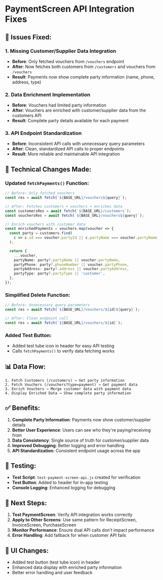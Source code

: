 # PaymentScreen API Integration Fixes

## 🚨 **Issues Fixed:**

### **1. Missing Customer/Supplier Data Integration**

- **Before**: Only fetched vouchers from `/vouchers` endpoint
- **After**: Now fetches both customers from `/customers` and vouchers from `/vouchers`
- **Result**: Payments now show complete party information (name, phone, address, type)

### **2. Data Enrichment Implementation**

- **Before**: Vouchers had limited party information
- **After**: Vouchers are enriched with customer/supplier data from the customers API
- **Result**: Complete party details available for each payment

### **3. API Endpoint Standardization**

- **Before**: Inconsistent API calls with unnecessary query parameters
- **After**: Clean, standardized API calls to proper endpoints
- **Result**: More reliable and maintainable API integration

## 🔧 **Technical Changes Made:**

### **Updated `fetchPayments()` Function:**

```typescript
// Before: Only fetched vouchers
const res = await fetch(`${BASE_URL}/vouchers${query}`);

// After: Fetches customers + vouchers + enriches data
const customersRes = await fetch(`${BASE_URL}/customers`);
const vouchersRes = await fetch(`${BASE_URL}/vouchers${query}`);

// Enrich vouchers with customer data
const enrichedPayments = vouchers.map(voucher => {
  const party = customers.find(
    c => c.id === voucher.partyId || c.partyName === voucher.partyName,
  );

  return {
    ...voucher,
    partyName: party?.partyName || voucher.partyName,
    partyPhone: party?.phoneNumber || voucher.partyPhone,
    partyAddress: party?.address || voucher.partyAddress,
    partyType: party?.partyType || 'customer',
  };
});
```

### **Simplified Delete Function:**

```typescript
// Before: Unnecessary query parameters
const res = await fetch(`${BASE_URL}/vouchers/${id}${query}`);

// After: Clean endpoint call
const res = await fetch(`${BASE_URL}/vouchers/${id}`);
```

### **Added Test Button:**

- Added test tube icon in header for easy API testing
- Calls `fetchPayments()` to verify data fetching works

## 📊 **Data Flow:**

```
1. Fetch Customers (/customers) → Get party information
2. Fetch Vouchers (/vouchers?type=payment) → Get payment data
3. Enrich Vouchers → Merge customer data with payment data
4. Display Enriched Data → Show complete party information
```

## ✅ **Benefits:**

1. **Complete Party Information**: Payments now show customer/supplier details
2. **Better User Experience**: Users can see who they're paying/receiving from
3. **Data Consistency**: Single source of truth for customer/supplier data
4. **Improved Debugging**: Better logging and error handling
5. **API Standardization**: Consistent endpoint usage across the app

## 🧪 **Testing:**

- **Test Script**: `test-payment-screen-api.js` created for verification
- **Test Button**: Added to header for in-app testing
- **Console Logging**: Enhanced logging for debugging

## 🔄 **Next Steps:**

1. **Test PaymentScreen**: Verify API integration works correctly
2. **Apply to Other Screens**: Use same pattern for ReceiptScreen, InvoiceScreen, PurchaseScreen
3. **Monitor Performance**: Ensure dual API calls don't impact performance
4. **Error Handling**: Add fallback for when customer API fails

## 📱 **UI Changes:**

- Added test button (test tube icon) in header
- Enhanced data display with enriched party information
- Better error handling and user feedback
